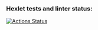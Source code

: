 ### Hexlet tests and linter status:
[![Actions Status](https://github.com/temirKhan42/frontend-project-lvl3/workflows/hexlet-check/badge.svg)](https://github.com/temirKhan42/frontend-project-lvl3/actions)
